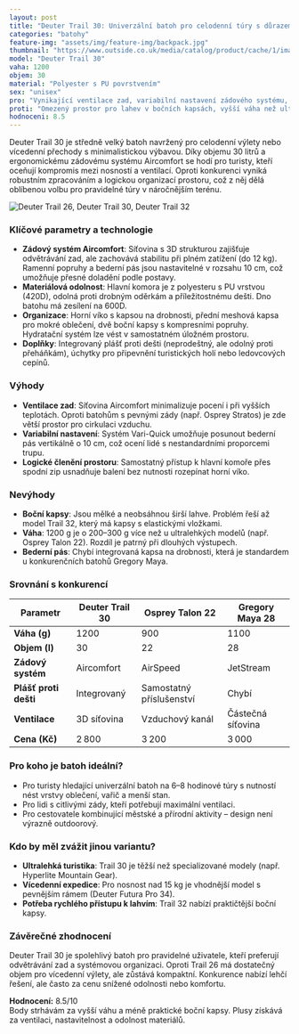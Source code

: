 ```yaml
---
layout: post
title: "Deuter Trail 30: Univerzální batoh pro celodenní túry s důrazem na ventilaci"
categories: "batohy"
feature-img: "assets/img/feature-img/backpack.jpg"
thumbnail: "https://www.outside.co.uk/media/catalog/product/cache/1/image/9df78eab33525d08d6e5fb8d27136e95/d/e/deuter-trail-30-3440521-7403-black-graphite-d0-1-s21_1.jpg"
model: "Deuter Trail 30"
vaha: 1200
objem: 30
material: "Polyester s PU povrstvením"
sex: "unisex"
pro: "Vynikající ventilace zad, variabilní nastavení zádového systému, odolné materiály a praktické organizační prvky."
proti: "Omezený prostor pro lahev v bočních kapsách, vyšší váha než ultralehká konkurence."
hodnoceni: 8.5
---
```




Deuter Trail 30 je středně velký batoh navržený pro celodenní výlety nebo vícedenní přechody s minimalistickou výbavou. Díky objemu 30 litrů a ergonomickému zádovému systému Aircomfort se hodí pro turisty, kteří oceňují kompromis mezi nosností a ventilací. Oproti konkurenci vyniká robustním zpracováním a logickou organizací prostoru, což z něj dělá oblíbenou volbu pro pravidelné túry v náročnějším terénu.

![Deuter Trail 26, Deuter Trail 30, Deuter Trail 32](https://res.cloudinary.com/dvwv5cne3/image/fetch/w_auto,h_450,c_fill,g_auto,f_auto,q_auto/https://www.outside.co.uk/media/catalog/product/cache/1/image/9df78eab33525d08d6e5fb8d27136e95/d/e/deuter-trail-30-3440521-7403-black-graphite-d0-1-s21_1.jpg)

### Klíčové parametry a technologie
- **Zádový systém Aircomfort**: Síťovina s 3D strukturou zajišťuje odvětrávání zad, ale zachovává stabilitu při plném zatížení (do 12 kg). Ramenní popruhy a bederní pás jsou nastavitelné v rozsahu 10 cm, což umožňuje přesné doladění podle postavy.
- **Materiálová odolnost**: Hlavní komora je z polyesteru s PU vrstvou (420D), odolná proti drobným oděrkám a příležitostnému dešti. Dno batohu má zesílení na 600D.
- **Organizace**: Horní víko s kapsou na drobnosti, přední meshová kapsa pro mokré oblečení, dvě boční kapsy s kompresními popruhy. Hydratační systém lze vést v samostatném úložném prostoru.
- **Doplňky**: Integrovaný plášť proti dešti (neprodeštný, ale odolný proti přeháňkám), úchytky pro připevnění turistických holí nebo ledovcových cepínů.

### Výhody
- **Ventilace zad**: Síťovina Aircomfort minimalizuje pocení i při vyšších teplotách. Oproti batohům s pevnými zády (např. Osprey Stratos) je zde větší prostor pro cirkulaci vzduchu.
- **Variabilní nastavení**: Systém Vari-Quick umožňuje posunout bederní pás vertikálně o 10 cm, což ocení lidé s nestandardními proporcemi trupu.
- **Logické členění prostoru**: Samostatný přístup k hlavní komoře přes spodní zip usnadňuje balení bez nutnosti rozepínat horní víko.

### Nevýhody
- **Boční kapsy**: Jsou mělké a neobsáhnou širší lahve. Problém řeší až model Trail 32, který má kapsy s elastickými vložkami.
- **Váha**: 1200 g je o 200–300 g více než u ultralehkých modelů (např. Osprey Talon 22). Rozdíl je patrný při dlouhých výstupech.
- **Bederní pás**: Chybí integrovaná kapsa na drobnosti, která je standardem u konkurenčních batohů Gregory Maya.

### Srovnání s konkurencí

| Parametr           | Deuter Trail 30 | Osprey Talon 22 | Gregory Maya 28 |
|--------------------|-----------------|-----------------|------------------|
| **Váha (g)**       | 1200            | 900             | 1100             |
| **Objem (l)**      | 30              | 22              | 28               |
| **Zádový systém**  | Aircomfort      | AirSpeed        | JetStream        |
| **Plášť proti dešti** | Integrovaný   | Samostatný příslušenství | Chybí         |
| **Ventilace**      | 3D síťovina     | Vzduchový kanál | Částečná síťovina |
| **Cena (Kč)**      | 2 800           | 3 200           | 3 000            |

### Pro koho je batoh ideální?
- Pro turisty hledající univerzální batoh na 6–8 hodinové túry s nutností nést vrstvy oblečení, vařič a menší stan.
- Pro lidi s citlivými zády, kteří potřebují maximální ventilaci.
- Pro cestovatele kombinující městské a přírodní aktivity – design není výrazně outdoorový.

### Kdo by měl zvážit jinou variantu?
- **Ultralehká turistika**: Trail 30 je těžší než specializované modely (např. Hyperlite Mountain Gear).
- **Vícedenní expedice**: Pro nosnost nad 15 kg je vhodnější model s pevnějším rámem (Deuter Futura Pro 34).
- **Potřeba rychlého přístupu k lahvím**: Trail 32 nabízí praktičtější boční kapsy.

### Závěrečné zhodnocení
Deuter Trail 30 je spolehlivý batoh pro pravidelné uživatele, kteří preferují odvětrávání zad a systémovou organizaci. Oproti Trail 26 má dostatečný objem pro vícedenní výlety, ale zůstává kompaktní. Konkurence nabízí lehčí řešení, ale často za cenu snížené odolnosti nebo komfortu. 

**Hodnocení:** 8.5/10  
Body strhávám za vyšší váhu a méně praktické boční kapsy. Plusy získává za ventilaci, nastavitelnost a odolnost materiálů.